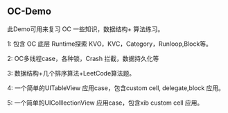 ## OC-Demo

此Demo可用来复习 OC 一些知识，数据结构+ 算法练习。

1: 包含 OC 底层 Runtime探索  KVO，KVC，Category，Runloop,Block等。

2: OC多线程case，各种锁，Crash 拦截，数据持久化等

3: 数据结构+几个排序算法+LeetCode算法题。

4: 一个简单的UITableView 应用case，包含custom cell, delegate,block 应用。

5: 一个简单的UIColllectionView 应用case，包含xib custom cell 应用。
